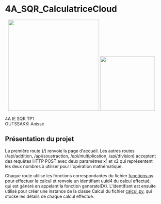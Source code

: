 # 4A_SQR_CalculatriceCloud


<p align="center">
  <img src="https://user-images.githubusercontent.com/93181410/166483696-8a4daae2-d6e3-4a61-b425-f5118cc6e085.png" width="300"/>
  <img src="https://user-images.githubusercontent.com/93181410/210587101-8d27cb1b-14ed-4bad-8c16-a579c4ad7289.png" width="180"/>
</p>

4A IE SQR TP1  
OUTSSAKKI Anisse

## Présentation du projet

La première route (/) renvoie la page d'accueil. Les autres routes (/api/addition, /api/soustraction, /api/multiplication, /api/division) acceptent des requêtes HTTP POST avec deux paramètres x1 et x2 qui représentent les deux nombres à utiliser pour l'opération mathématique.

Chaque route utilise les fonctions correspondantes du fichier [functions.py](https://github.com/AnisseO/4A_SQR_CalculatriceCloud/blob/main/functions.py). pour effectuer le calcul et renvoie un identifiant uuid4 du calcul effectué, qui est généré en appelant la fonction generateID(). L'identifiant est ensuite utilisé pour créer une instance de la classe Calcul du fichier [calcul.py](https://github.com/AnisseO/4A_SQR_CalculatriceCloud/blob/main/calcul.py), qui stocke les détails de chaque calcul effectué.
